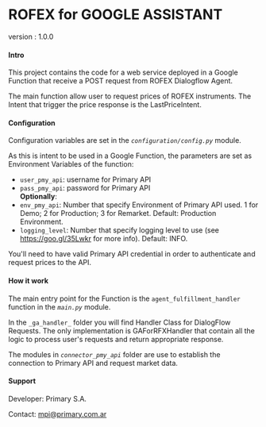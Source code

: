 <h1>ROFEX for GOOGLE ASSISTANT</h1>

version : 1.0.0

#### Intro

This project contains the code for a web service deployed in a Google Function that receive a POST request from ROFEX Dialogflow Agent. 

The main function allow user to request prices of ROFEX instruments. The Intent that trigger the price response is the LastPriceIntent.

#### Configuration

Configuration variables are set in the _`configuration/config.py`_ module.

As this is intent to be used in a Google Function, the parameters are set as Environment Variables of the function:

- `user_pmy_api`: username for Primary API </br>
- `pass_pmy_api`: password for Primary API </br>
**Optionally**:
- `env_pmy_api`: Number that specify Environment of Primary API used. 1 for Demo; 2 for Production; 3 for Remarket. Default: Production Environment.
- `logging_level`: Number that specify logging level to use (see https://goo.gl/35Lwkr for more info). Default: INFO.
 
You'll need to have valid Primary API credential in order to authenticate and request prices to the API. 

#### How it work
The main entry point for the Function is the `agent_fulfillment_handler` function in the _`main.py`_ module.

In the `_ga_handler_` folder you will find Handler Class for DialogFlow Requests. The only implementation is GAForRFXHandler that contain all the logic to process user's requests and return appropriate response.

The modules in _`connector_pmy_api`_ folder are use to establish the connection to Primary API and request market data.

#### Support
Developer: Primary S.A.

Contact: mpi@primary.com.ar